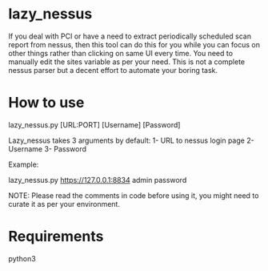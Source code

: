 # lazy_nessus
If you deal with PCI or have a need to extract periodically scheduled scan report from nessus, then this tool can do this for you while you can focus on other things rather than clicking on same UI every time. You need to manually edit the sites variable as per your need. This is not a complete nessus parser but a decent effort to automate your boring task.


# How to use
lazy_nessus.py [URL:PORT] [Username] [Password]

Lazy_nessus takes 3 arguments by default:
1- URL to nessus login page
2- Username 
3- Password 

Example:

lazy_nessus.py https://127.0.0.1:8834 admin password

NOTE: Please read the comments in code before using it, you might need to curate it as per your environment.
# Requirements
python3
